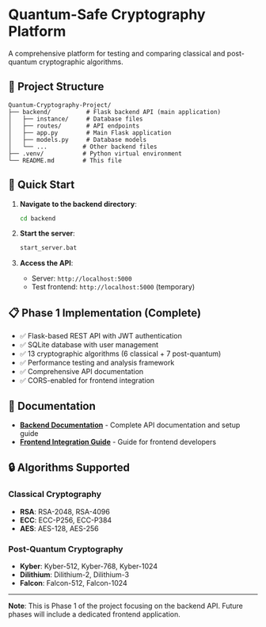 # Quantum-Safe Cryptography Platform

A comprehensive platform for testing and comparing classical and post-quantum cryptographic algorithms.

## 📁 Project Structure

```
Quantum-Cryptography-Project/
├── backend/          # Flask backend API (main application)
│   ├── instance/     # Database files
│   ├── routes/       # API endpoints
│   ├── app.py        # Main Flask application
│   ├── models.py     # Database models
│   └── ...          # Other backend files
├── .venv/           # Python virtual environment
└── README.md        # This file
```

## 🚀 Quick Start

1. **Navigate to the backend directory**:
   ```bash
   cd backend
   ```

2. **Start the server**:
   ```bash
   start_server.bat
   ```

3. **Access the API**:
   - Server: `http://localhost:5000`
   - Test frontend: `http://localhost:5000` (temporary)

## 📋 Phase 1 Implementation (Complete)

- ✅ Flask-based REST API with JWT authentication
- ✅ SQLite database with user management
- ✅ 13 cryptographic algorithms (6 classical + 7 post-quantum)
- ✅ Performance testing and analysis framework
- ✅ Comprehensive API documentation
- ✅ CORS-enabled for frontend integration

## 🔗 Documentation

- **[Backend Documentation](backend/README.md)** - Complete API documentation and setup guide
- **[Frontend Integration Guide](backend/FRONTEND_INTEGRATION.md)** - Guide for frontend developers

## 🔒 Algorithms Supported

### Classical Cryptography
- **RSA**: RSA-2048, RSA-4096
- **ECC**: ECC-P256, ECC-P384  
- **AES**: AES-128, AES-256

### Post-Quantum Cryptography
- **Kyber**: Kyber-512, Kyber-768, Kyber-1024
- **Dilithium**: Dilithium-2, Dilithium-3
- **Falcon**: Falcon-512, Falcon-1024

---

**Note**: This is Phase 1 of the project focusing on the backend API. Future phases will include a dedicated frontend application.
